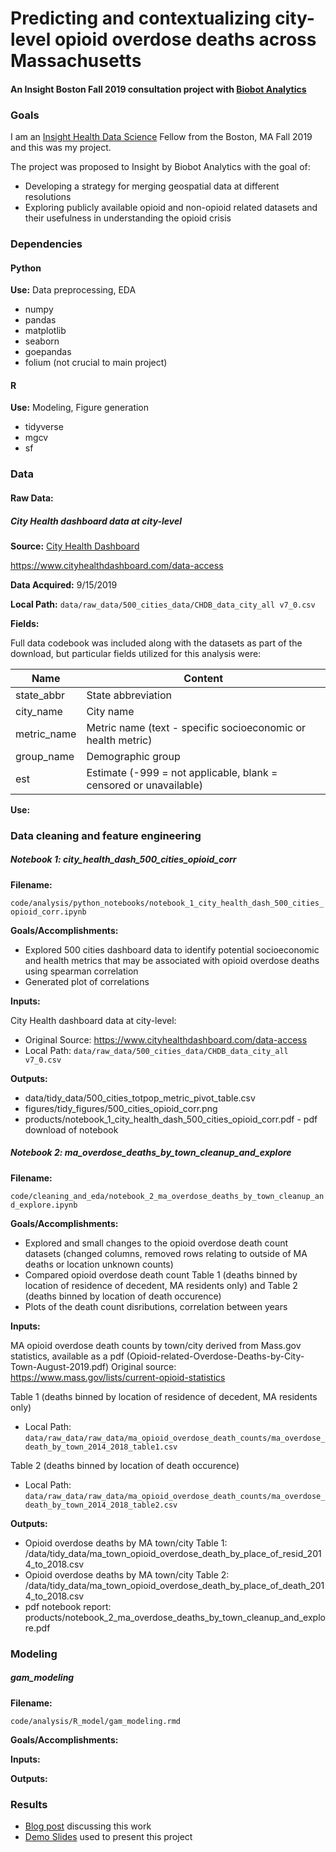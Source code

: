 # Predicting and contextualizing city-level opioid overdose deaths across Massachusetts
#### An Insight Boston Fall 2019 consultation project with [Biobot Analytics](https://www.biobot.io/)

### Goals

I am an [Insight Health Data Science](https://www.insighthealthdata.com/) Fellow from the Boston, MA Fall 2019 and this was my project.

The project was proposed to Insight by Biobot Analytics with the goal of:

* Developing a strategy for merging geospatial data at different resolutions
* Exploring publicly available opioid and non-opioid related datasets and their usefulness in understanding the opioid crisis


### Dependencies

#### Python 

**Use:** Data preprocessing, EDA

* numpy
* pandas
* matplotlib
* seaborn
* goepandas
* folium (not crucial to main project)


#### R 

**Use:** Modeling, Figure generation

* tidyverse
* mgcv
* sf


### Data

#### Raw Data:

##### **City Health dashboard data at city-level**

**Source:** [City Health Dashboard](https://www.cityhealthdashboard.com/)

https://www.cityhealthdashboard.com/data-access

**Data Acquired:** 9/15/2019

**Local Path:** `data/raw_data/500_cities_data/CHDB_data_city_all v7_0.csv`

**Fields:**

Full data codebook was included along with the datasets as part of the download, but particular fields utilized for this analysis were:


Name        |  Content
------------|----------
state_abbr  | State abbreviation
city_name   | City name
metric_name | Metric name (text - specific socioeconomic or health metric)
group_name  | Demographic group
est         | Estimate (-999 = not applicable, blank = censored or unavailable)

**Use:** 

### Data cleaning and feature engineering

##### Notebook 1: city_health_dash_500_cities_opioid_corr

**Filename:**

`code/analysis/python_notebooks/notebook_1_city_health_dash_500_cities_opioid_corr.ipynb`

**Goals/Accomplishments:**

* Explored 500 cities dashboard data to identify potential socioeconomic and health metrics that may be associated with opioid overdose deaths using spearman correlation
* Generated plot of correlations

**Inputs:**

City Health dashboard data at city-level:

* Original Source: https://www.cityhealthdashboard.com/data-access
* Local Path: `data/raw_data/500_cities_data/CHDB_data_city_all v7_0.csv`

**Outputs:**

* data/tidy_data/500_cities_totpop_metric_pivot_table.csv
* figures/tidy_figures/500_cities_opioid_corr.png
* products/notebook_1_city_health_dash_500_cities_opioid_corr.pdf - pdf download of notebook


##### Notebook 2: ma_overdose_deaths_by_town_cleanup_and_explore

**Filename:**

`code/cleaning_and_eda/notebook_2_ma_overdose_deaths_by_town_cleanup_and_explore.ipynb`

**Goals/Accomplishments:**

* Explored and small changes to the opioid overdose death count datasets (changed columns, removed rows relating to outside of MA deaths or location unknown counts)
* Compared opioid overdose death count Table 1 (deaths binned by location of residence of decedent, MA residents only) and Table 2 (deaths binned by location of death occurence)
* Plots of the death count disributions, correlation between years


**Inputs:**

MA opioid overdose death counts by town/city derived from Mass.gov statistics, available as a pdf
(Opioid-related-Overdose-Deaths-by-City-Town-August-2019.pdf)
Original source: https://www.mass.gov/lists/current-opioid-statistics

Table 1 (deaths binned by location of residence of decedent, MA residents only)
* Local Path: `data/raw_data/raw_data/ma_opioid_overdose_death_counts/ma_overdose_death_by_town_2014_2018_table1.csv`

Table 2 (deaths binned by location of death occurence)
* Local Path: `data/raw_data/raw_data/ma_opioid_overdose_death_counts/ma_overdose_death_by_town_2014_2018_table2.csv`

**Outputs:**

* Opioid overdose deaths by MA town/city Table 1: /data/tidy_data/ma_town_opioid_overdose_death_by_place_of_resid_2014_to_2018.csv
* Opioid overdose deaths by MA town/city Table 2: /data/tidy_data/ma_town_opioid_overdose_death_by_place_of_death_2014_to_2018.csv
* pdf notebook report: products/notebook_2_ma_overdose_deaths_by_town_cleanup_and_explore.pdf


### Modeling

##### gam_modeling

**Filename:**

`code/analysis/R_model/gam_modeling.rmd`

**Goals/Accomplishments:**



**Inputs:**



**Outputs:**



### Results

* [Blog post](https://medium.com/@dvakimova/predicting-and-contextualizing-opioid-overdose-deaths-across-massachusetts-b1bc59e43db8) discussing this work
* [Demo Slides](https://www.slideshare.net/DaryaAkimova/insight-week-4-demo-179121957) used to present this project
